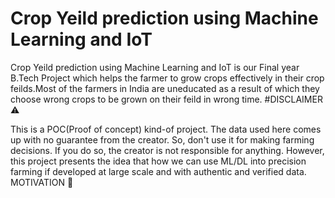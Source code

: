 # Crop Yeild prediction using Machine Learning and IoT
Crop Yeild prediction using Machine Learning and IoT is our Final year B.Tech Project which helps the farmer to grow crops effectively in their crop feilds.Most of the farmers in India are uneducated as a result of which they choose wrong crops to be grown on their feild in wrong time.
#DISCLAIMER ⚠️

This is a POC(Proof of concept) kind-of project. The data used here comes up with no guarantee from the creator. So, don't use it for making farming decisions. If you do so, the creator is not responsible for anything. However, this project presents the idea that how we can use ML/DL into precision farming if developed at large scale and with authentic and verified data.
MOTIVATION 💪
